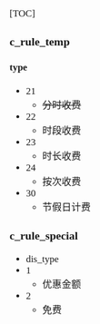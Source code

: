 <span  style="font-family: Simsun,serif; font-size: 17px; ">

[TOC]

### c_rule_temp

#### type

- 21
    - ~~分时收费~~
- 22
    - 时段收费
- 23
    - 时长收费
- 24
    - 按次收费
- 30
    - 节假日计费


### c_rule_special

- dis_type
- 1
    - 优惠金额
- 2
    - 免费

</span>